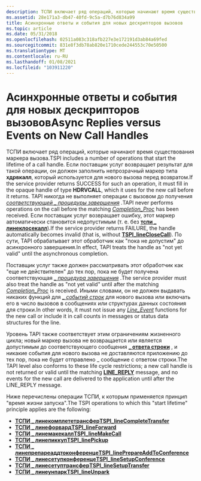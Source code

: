 ```yaml
---
description: ТСПИ включает ряд операций, которые начинают время существования маркера вызова.
ms.assetid: 28e171a3-db47-40fd-9c5a-d7b76d834a99
title: Асинхронные ответы и события для новых дескрипторов вызовов
ms.topic: article
ms.date: 05/31/2018
ms.openlocfilehash: 02511a083c318afb227e3e172191d3ab84a69fed
ms.sourcegitcommit: 831e8f3db78ab820e1710cede244553c70e50500
ms.translationtype: MT
ms.contentlocale: ru-RU
ms.lasthandoff: 01/08/2021
ms.locfileid: "103911220"
---
```

# <a name="async-replies-versus-events-on-new-call-handles"></a><span data-ttu-id="98491-103">Асинхронные ответы и события для новых дескрипторов вызовов</span><span class="sxs-lookup"><span data-stu-id="98491-103">Async Replies versus Events on New Call Handles</span></span>

<span data-ttu-id="98491-104">ТСПИ включает ряд операций, которые начинают время существования маркера вызова.</span><span class="sxs-lookup"><span data-stu-id="98491-104">TSPI includes a number of operations that start the lifetime of a call handle.</span></span> <span data-ttu-id="98491-105">Если поставщик услуг возвращает результат для такой операции, он должен заполнить непрозрачный маркер типа **хдрвкалл**, который используется для нового вызова перед возвратом.</span><span class="sxs-lookup"><span data-stu-id="98491-105">If the service provider returns SUCCESS for such an operation, it must fill in the opaque handle of type **HDRVCALL**, which it uses for the new call before it returns.</span></span> <span data-ttu-id="98491-106">TAPI никогда не выполняет операции с вызовом до получения [*соответствующей \_ процедуры завершения*](/windows/win32/api/tspi/nc-tspi-async_completion) .</span><span class="sxs-lookup"><span data-stu-id="98491-106">TAPI never performs operations on the call before the matching [*Completion\_Proc*](/windows/win32/api/tspi/nc-tspi-async_completion) has been received.</span></span> <span data-ttu-id="98491-107">Если поставщик услуг возвращает ошибку, этот маркер автоматически становится недопустимым (т. е. без [**тспи \_ линеклосекалл**](/windows/win32/api/tspi/nf-tspi-tspi_lineclosecall)).</span><span class="sxs-lookup"><span data-stu-id="98491-107">If the service provider returns FAILURE, the handle automatically becomes invalid (that is, without [**TSPI\_lineCloseCall**](/windows/win32/api/tspi/nf-tspi-tspi_lineclosecall)).</span></span> <span data-ttu-id="98491-108">По сути, TAPI обрабатывает этот обработчик как "пока не допустим" до асинхронного завершения.</span><span class="sxs-lookup"><span data-stu-id="98491-108">In effect, TAPI treats the handle as "not yet valid" until the asynchronous completion.</span></span>

<span data-ttu-id="98491-109">Поставщик услуг также должен рассматривать этот обработчик как "еще не действителен" до тех пор, пока не будет получена соответствующая [*\_ процедура завершения*](/windows/win32/api/tspi/nc-tspi-async_completion) .</span><span class="sxs-lookup"><span data-stu-id="98491-109">The service provider must also treat the handle as "not yet valid" until after the matching [*Completion\_Proc*](/windows/win32/api/tspi/nc-tspi-async_completion) is received.</span></span> <span data-ttu-id="98491-110">Иными словами, он не должен выдавать никаких функций для [*\_ событий строк*](/windows/win32/api/tspi/nc-tspi-lineevent) для нового вызова или включать его в число вызовов в сообщениях или структурах данных состояния для строки.</span><span class="sxs-lookup"><span data-stu-id="98491-110">In other words, it must not issue any [*Line\_Event*](/windows/win32/api/tspi/nc-tspi-lineevent) functions for the new call or include it in call counts in messages or status data structures for the line.</span></span>

<span data-ttu-id="98491-111">Уровень TAPI также соответствует этим ограничениям жизненного цикла; новый маркер вызова не возвращается или является допустимым до соответствующего сообщения [**\_ ответа строки**](./line-reply.md) , и никакие события для нового вызова не доставляются приложению до тех пор, пока не будет отправлено \_ сообщение с ответом строки.</span><span class="sxs-lookup"><span data-stu-id="98491-111">The TAPI level also conforms to these life cycle restrictions; a new call handle is not returned or valid until the matching [**LINE\_REPLY**](./line-reply.md) message, and no events for the new call are delivered to the application until after the LINE\_REPLY message.</span></span>

<span data-ttu-id="98491-112">Ниже перечислены операции ТСПИ, к которым применяется принцип "время жизни запуска".</span><span class="sxs-lookup"><span data-stu-id="98491-112">The TSPI operations to which this "start lifetime" principle applies are the following:</span></span>

-   [<span data-ttu-id="98491-113">**ТСПИ \_ линекомплететрансфер**</span><span class="sxs-lookup"><span data-stu-id="98491-113">**TSPI\_lineCompleteTransfer**</span></span>](/windows/win32/api/tspi/nf-tspi-tspi_linecompletetransfer)
-   [<span data-ttu-id="98491-114">**ТСПИ \_ линефорвард**</span><span class="sxs-lookup"><span data-stu-id="98491-114">**TSPI\_lineForward**</span></span>](/windows/win32/api/tspi/nf-tspi-tspi_lineforward)
-   [<span data-ttu-id="98491-115">**ТСПИ \_ линемакекалл**</span><span class="sxs-lookup"><span data-stu-id="98491-115">**TSPI\_lineMakeCall**</span></span>](/windows/win32/api/tspi/nf-tspi-tspi_linemakecall)
-   [<span data-ttu-id="98491-116">**ТСПИ \_ линепиккуп**</span><span class="sxs-lookup"><span data-stu-id="98491-116">**TSPI\_linePickup**</span></span>](/windows/win32/api/tspi/nf-tspi-tspi_linepickup)
-   [<span data-ttu-id="98491-117">**ТСПИ \_ линепрепареаддтоконференце**</span><span class="sxs-lookup"><span data-stu-id="98491-117">**TSPI\_linePrepareAddToConference**</span></span>](/windows/win32/api/tspi/nf-tspi-tspi_lineprepareaddtoconference)
-   [<span data-ttu-id="98491-118">**ТСПИ \_ линесетупконференце**</span><span class="sxs-lookup"><span data-stu-id="98491-118">**TSPI\_lineSetupConference**</span></span>](/windows/win32/api/tspi/nf-tspi-tspi_linesetupconference)
-   [<span data-ttu-id="98491-119">**ТСПИ \_ линесетуптрансфер**</span><span class="sxs-lookup"><span data-stu-id="98491-119">**TSPI\_lineSetupTransfer**</span></span>](/windows/win32/api/tspi/nf-tspi-tspi_linesetuptransfer)
-   [<span data-ttu-id="98491-120">**ТСПИ \_ линеунпарк**</span><span class="sxs-lookup"><span data-stu-id="98491-120">**TSPI\_lineUnpark**</span></span>](/windows/win32/api/tspi/nf-tspi-tspi_lineunpark)

 

 
